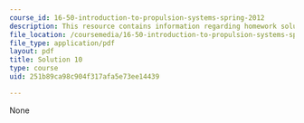 ```yaml
---
course_id: 16-50-introduction-to-propulsion-systems-spring-2012
description: This resource contains information regarding homework solution 10.
file_location: /coursemedia/16-50-introduction-to-propulsion-systems-spring-2012/251b89ca98c904f317afa5e73ee14439_MIT16_50S12_sol10.pdf
file_type: application/pdf
layout: pdf
title: Solution 10
type: course
uid: 251b89ca98c904f317afa5e73ee14439

---
```

None